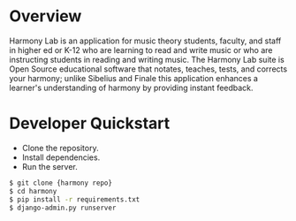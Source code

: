 # Overview

Harmony Lab is an application for music theory students, faculty, and staff in higher ed or K-12 
who are learning to read and write music or who are instructing students in reading and writing music. 
The Harmony Lab suite is Open Source educational software that notates, teaches, tests, and corrects 
your harmony; unlike Sibelius and Finale this application enhances a learner's understanding of
harmony by providing instant feedback.

# Developer Quickstart

- Clone the repository.
- Install dependencies.
- Run the server.

```sh
$ git clone {harmony repo}
$ cd harmony
$ pip install -r requirements.txt
$ django-admin.py runserver
```
